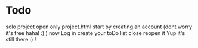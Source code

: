 # Todo
solo project
open only project.html
start by creating an account (dont worry it's free haha! :)  )
now Log in
create your toDo list
close
reopen it
Yup it's still there :) !
